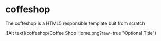 # coffeshop
The coffeshop is a HTML5  responsible template  buit from scratch

![Alt text](coffeshop/Coffee Shop Home.png?raw=true "Optional Title")
